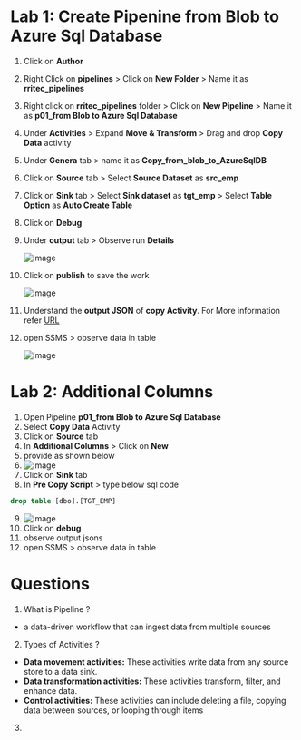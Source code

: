# Lab 1: Create Pipenine from Blob to Azure Sql Database

  1. Click on **Author**
  1. Right Click on **pipelines** > Click on **New Folder** > Name it as **rritec_pipelines**
  1. Right click on **rritec_pipelines** folder > Click on **New Pipeline** > Name it as **p01_from Blob to Azure Sql Database**
  1. Under **Activities** > Expand **Move & Transform** > Drag and drop **Copy Data** activity
  1. Under **Genera** tab > name it as **Copy_from_blob_to_AzureSqlDB**
  1. Click on **Source** tab > Select **Source Dataset** as **src_emp**
  1. Click on **Sink** tab > Select **Sink dataset** as **tgt_emp** > Select **Table Option** as **Auto Create Table**
  1. Click on **Debug**
  1. Under **output** tab > Observe run **Details**

     ![image](https://user-images.githubusercontent.com/20516321/209774609-19490338-3be6-4f65-8a4e-bc762b3a7dc0.png)

  1. Click on **publish** to save the work

     ![image](https://user-images.githubusercontent.com/20516321/209419233-cd322af4-fb3e-4b62-9713-228462d1bbe8.png)

  1. Understand the **output JSON** of **copy Activity**. For More information refer [URL](https://learn.microsoft.com/en-us/azure/data-factory/copy-activity-monitoring?tabs=data-factory#monitor-programmatically) 
  1. open SSMS > observe data in table

     ![image](https://user-images.githubusercontent.com/20516321/209419293-07193ab6-aa37-49d6-bd60-ef786cbcc0ab.png)

# Lab 2: Additional Columns

1. Open Pipeline **p01_from Blob to Azure Sql Database**
2. Select **Copy Data** Activity
3. Click on **Source** tab 
4. In **Additional Columns**  > Click on **New**
5. provide as shown below
6. ![image](https://user-images.githubusercontent.com/20516321/209504074-83671970-e0cd-4a35-a09e-73a7b2e85ec6.png)
7. Click on **Sink** tab
8. In **Pre Copy Script** > type below sql code

``` sql
drop table [dbo].[TGT_EMP]
```
9. ![image](https://user-images.githubusercontent.com/20516321/209504332-94e596eb-5636-4627-b45a-b06c12efb274.png)
10. Click on **debug**
11. observe output jsons
12. open SSMS > observe data in table

# Questions
1. What is Pipeline ?
  - a data-driven workflow that can ingest data from multiple sources
2. Types of Activities ?
  - **Data movement activities:** These activities write data from any source store to a data sink.
  - **Data transformation activities:** These activities transform, filter, and enhance data.
  - **Control activities:** These activities can include deleting a file, copying data between sources, or looping through items
3. 
